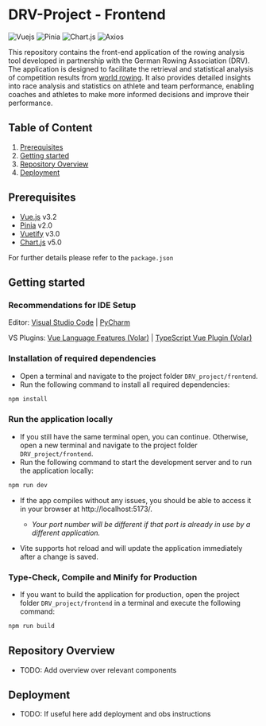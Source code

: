 # DRV-Project - Frontend

![Vuejs](https://img.shields.io/badge/-Vue.js-4fc08d?style=for-the-badge&logo=vuedotjs&logoColor=white)
![Pinia](https://img.shields.io/badge/Pinia-yellow?style=for-the-badge)
![Chart.js](https://img.shields.io/badge/Chart.js-brightgreen?style=for-the-badge)
![Axios](https://img.shields.io/badge/Axios-orange?style=for-the-badge)

This repository contains the front-end application of the rowing analysis tool developed in 
partnership with the German Rowing Association (DRV). The application is designed to facilitate the retrieval 
and statistical analysis of competition results from [world rowing](https://worldrowing.com/). It also provides detailed 
insights into race analysis and statistics on athlete and team performance, enabling coaches and athletes to 
make more informed decisions and improve their performance.

## Table of Content
1. [Prerequisites](#prerequisites)
2. [Getting started](#getting-started)
3. [Repository Overview](#repository-overview)
4. [Deployment](#deployment)

## Prerequisites
- [Vue.js](https://vuejs.org/) v3.2
- [Pinia](https://pinia.vuejs.org/) v2.0
- [Vuetify](https://next.vuetifyjs.com/en/) v3.0
- [Chart.js](https://vue-chartjs.org/) v5.0

For further details please refer to the `package.json`

## Getting started
### Recommendations for IDE Setup
Editor: [Visual Studio Code](https://code.visualstudio.com/) | [PyCharm](https://www.jetbrains.com/de-de/pycharm/)

VS Plugins: [Vue Language Features (Volar)](https://marketplace.visualstudio.com/items?itemName=Vue.volar)
| [TypeScript Vue Plugin (Volar)](https://marketplace.visualstudio.com/items?itemName=Vue.vscode-typescript-vue-plugin)


### Installation of required dependencies

* Open a terminal and navigate to the project folder ```DRV_project/frontend```.
* Run the following command to install all required dependencies:

```sh
npm install
```

### Run the application locally

* If you still have the same terminal open, you can continue. Otherwise, open a new terminal and navigate to the project folder ```DRV_project/frontend```.
* Run the following command to start the development server and to run the application locally:

```sh
npm run dev
```

* If the app compiles without any issues, you should be able to access it in your browser at http://localhost:5173/.

  * *Your port number will be different if that port is already in use by a different application.*

* Vite supports hot reload and will update the application immediately after a change is saved.

### Type-Check, Compile and Minify for Production

* If you want to build the application for production, open the project folder ```DRV_project/frontend``` in a terminal and execute the following command:

```sh
npm run build
```


## Repository Overview
- TODO: Add overview over relevant components

## Deployment
- TODO: If useful here add deployment and obs instructions



